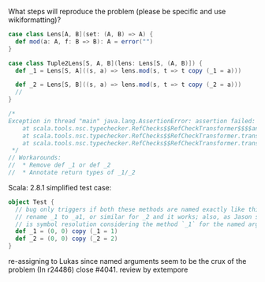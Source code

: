 What steps will reproduce the problem (please be specific and use wikiformatting)?
```scala
case class Lens[A, B](set: (A, B) => A) {
  def mod(a: A, f: B => B): A = error("")
}

case class Tuple2Lens[S, A, B](lens: Lens[S, (A, B)]) {
  def _1 = Lens[S, A]((s, a) => lens.mod(s, t => t copy (_1 = a)))

  def _2 = Lens[S, B]((s, a) => lens.mod(s, t => t copy (_2 = a)))
  //
}

/*
Exception in thread "main" java.lang.AssertionError: assertion failed: _2
	at scala.tools.nsc.typechecker.RefChecks$$RefCheckTransformer$$$$anonfun$$2.apply$$mcV$$sp(RefChecks.scala:1288)
	at scala.tools.nsc.typechecker.RefChecks$$RefCheckTransformer.transformCaseApply(RefChecks.scala:1123)
	at scala.tools.nsc.typechecker.RefChecks$$RefCheckTransformer.transform(RefChecks.scala:1286)
 */
// Workarounds:
//  * Remove def _1 or def _2
//  * Annotate return types of _1/_2

```


Scala: 2.8.1
simplified test case:

```scala
object Test {
  // bug only triggers if both these methods are named exactly like this and neither has a return type
  // rename _1 to _a1, or similar for _2 and it works; also, as Jason said, adding either result type avoids the crash
  // is symbol resolution considering the method `_1` for the named argument reference `_1` ??
  def _1 = (0, 0) copy (_1 = 1)
  def _2 = (0, 0) copy (_2 = 2)
}
```

re-assigning to Lukas since named arguments seem to be the crux of the problem
(In r24486) close #4041. review by extempore

